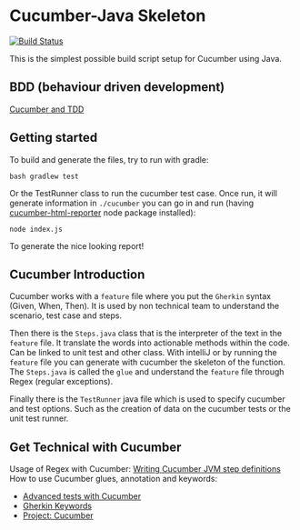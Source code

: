 # Cucumber-Java Skeleton

[![Build Status](https://travis-ci.org/cucumber/cucumber-java-skeleton.svg?branch=master)](https://travis-ci.org/cucumber/cucumber-java-skeleton)

This is the simplest possible build script setup for Cucumber using Java.

## BDD (behaviour driven development)

[Cucumber and TDD](https://cucumber.io/blog/2017/05/15/intro-to-bdd-and-tdd)


## Getting started

To build and generate the files, try to run with gradle: 
```
bash gradlew test
```

Or the TestRunner class to run the cucumber test case.
Once run, it will generate information in `./cucumber` you can go in and run (having [cucumber-html-reporter](https://github.com/gkushang/cucumber-html-reporter) node package installed):

```
node index.js
```

To generate the nice looking report!


## Cucumber Introduction

Cucumber works with a `feature` file where you put the `Gherkin` syntax (Given, When, Then).
It is used by non technical team to understand the scenario, test case and steps.

Then there is the `Steps.java` class that is the interpreter of the text in the `feature` file.
It translate the words into actionable methods within the code. Can be linked to unit test and other class.
With intelliJ or by running the `feature` file you can generate with cucumber the skeleton of the function.
The `Steps.java` is called the `glue` and understand the `feature` file through Regex (regular exceptions).

Finally there is the `TestRunner` java file which is used to specify cucumber and test options.
Such as the creation of data on the cucumber tests or the unit test runner. 


## Get Technical with Cucumber

Usage of Regex with Cucumber: [Writing Cucumber JVM step definitions](http://blog.czeczotka.com/2014/08/17/writing-cucumber-jvm-step-definitions/)
How to use Cucumber glues, annotation and keywords:

- [Advanced tests with Cucumber](http://www.waitingforcode.com/testing/advanced-tests-with-cucumber/read)
- [Gherkin Keywords](http://toolsqa.com/cucumber/gherkin-keywords/)    
- [Project: Cucumber](https://relishapp.com/cucumber/cucumber/docs/gherkin/scenario-outlines#run-scenario-outline-steps-only)